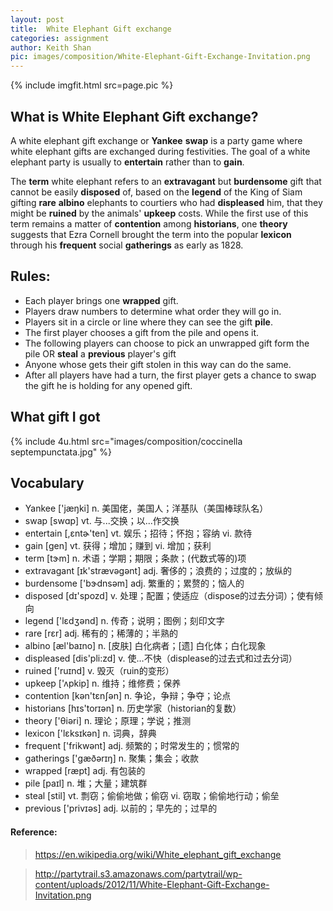 ```yaml
---
layout: post
title:  White Elephant Gift exchange
categories: assignment
author: Keith Shan
pic: images/composition/White-Elephant-Gift-Exchange-Invitation.png
---
```


{% include imgfit.html src=page.pic %}


## What is White Elephant Gift exchange?

A white elephant gift exchange or **Yankee** **swap** is a party game where white elephant gifts are exchanged during festivities. 
The goal of a white elephant party is usually to **entertain** rather than to **gain**.

<!--more-->

The **term** white elephant refers to an **extravagant** but **burdensome** gift that cannot be easily **disposed** of, 
based on the **legend** of the King of Siam gifting **rare** **albino** elephants to courtiers who had **displeased** him, 
that they might be **ruined** by the animals' **upkeep** costs. While the first use of this term remains a matter of **contention** among **historians**,
one **theory** suggests that Ezra Cornell brought the term into the popular **lexicon** through his **frequent** social **gatherings** as early as 1828.

## Rules:
- Each player brings one **wrapped** gift.
- Players draw numbers to determine what order they will go in.
- Players sit in a circle or line where they can see the gift **pile**.
- The first player chooses a gift from the pile and opens it.
- The following players can choose to pick an unwrapped gift form the pile OR **steal** a **previous** player's gift
- Anyone whose gets their gift stolen in this way can do the same.
- After all players have had a turn, the first player gets a chance to swap the gift he is holding for any opened gift.

## What gift I got

{% include 4u.html src="images/composition/coccinella septempunctata.jpg" %}


## Vocabulary
- Yankee  ['jæŋki]  n. 美国佬，美国人；洋基队（美国棒球队名）
- swap [swɑp] vt. 与...交换；以...作交换
- entertain  [,ɛntɚ'ten] vt. 娱乐；招待；怀抱；容纳 vi. 款待
- gain [ɡen]  vt. 获得；增加；赚到 vi. 增加；获利
- term  [tɝm] n. 术语；学期；期限；条款；(代数式等的)项
- extravagant [ɪk'strævəgənt] adj. 奢侈的；浪费的；过度的；放纵的
- burdensome  ['bɝdnsəm] adj. 繁重的；累赘的；恼人的
- disposed  [dɪ'spozd] v. 处理；配置；使适应（dispose的过去分词）；使有倾向
- legend  ['lɛdʒənd] n. 传奇；说明；图例；刻印文字
- rare [rɛr] adj. 稀有的；稀薄的；半熟的
- albino  [æl'baɪno] n. [皮肤] 白化病者；[遗] 白化体；白化现象
- displeased [dis'pli:zd] v. 使…不快（displease的过去式和过去分词）
- ruined  ['ruɪnd] v. 毁灭（ruin的变形）
- upkeep  ['ʌpkip] n. 维持；维修费；保养
- contention [kən'tɛnʃən] n. 争论，争辩；争夺；论点
- historians  [hɪs'torɪən] n. 历史学家（historian的复数）
- theory  ['θiəri] n. 理论；原理；学说；推测
- lexicon  ['lɛksɪkən] n. 词典，辞典
- frequent  ['frikwənt] adj. 频繁的；时常发生的；惯常的
- gatherings  ['ɡæðərɪŋ] n. 聚集；集会；收款
- wrapped [ræpt] adj. 有包装的
- pile  [paɪl] n. 堆；大量；建筑群
- steal  [stil] vt. 剽窃；偷偷地做；偷窃 vi. 窃取；偷偷地行动；偷垒
- previous  ['privɪəs] adj. 以前的；早先的；过早的

#### Reference: 

> https://en.wikipedia.org/wiki/White_elephant_gift_exchange

> http://partytrail.s3.amazonaws.com/partytrail/wp-content/uploads/2012/11/White-Elephant-Gift-Exchange-Invitation.png


